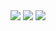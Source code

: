<div>
<img src="https://psv4.userapi.com/c537232/u637590115/docs/d34/28ed3eeb8407/zxc.gif?extra=34IsFw2ImHrxXgnkfKzQGOPK_6vrt_lmyd9SLmBTzEBJoug5kOknB7__nlz5rrJD6vS2Dog_4LguCHmmW5s3dIOPoWRQECFQ8-zvUdZSTvybeeKPLVDWEgu7qP5FM0D-4IPqySyaubyT-64GZua09FophA"/>
<img src="https://psv4.userapi.com/c534536/u360792717/docs/d32/270825c3ecd0/43b.gif?extra=NPGsdP8a3HBOW26HU12F6ehIYEEk6Ml9q5pozbVrHX5vGlbnyW6nNQ0o3Y93MlsXhi7-4p5I0PzpuMp2BYRy7ivUNXyEJW8mXF7HyuYKH2sezL8x8o56YHjkcHBJLn2z_B90u9N4EM95FKL-vlmjf5o-Bw"/>
<img src="https://psv4.userapi.com/c537232/u637590115/docs/d34/28ed3eeb8407/zxc.gif?extra=34IsFw2ImHrxXgnkfKzQGOPK_6vrt_lmyd9SLmBTzEBJoug5kOknB7__nlz5rrJD6vS2Dog_4LguCHmmW5s3dIOPoWRQECFQ8-zvUdZSTvybeeKPLVDWEgu7qP5FM0D-4IPqySyaubyT-64GZua09FophA"/>
</div>

<!--
**ilyaistomin789/ilyaistomin789** is a ✨ _special_ ✨ repository because its `README.md` (this file) appears on your GitHub profile.

Here are some ideas to get you started:

- 🔭 I’m currently working on ...
- 🌱 I’m currently learning ...
- 👯 I’m looking to collaborate on ...
- 🤔 I’m looking for help with ...
- 💬 Ask me about ...
- 📫 How to reach me: ...
- 😄 Pronouns: ...
- ⚡ Fun fact: ...
-->
